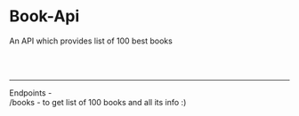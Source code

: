 # Book-Api

An API which provides list of 100 best books

<br><br><hr>
Endpoints - 
<br>
/books - to get list of 100 books and all its info :)
